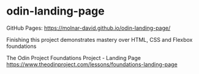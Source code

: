 # odin-landing-page
GitHub Pages: https://molnar-david.github.io/odin-landing-page/

Finishing this project demonstrates mastery over HTML, CSS and Flexbox foundations

The Odin Project Foundations Project - Landing Page\
https://www.theodinproject.com/lessons/foundations-landing-page
